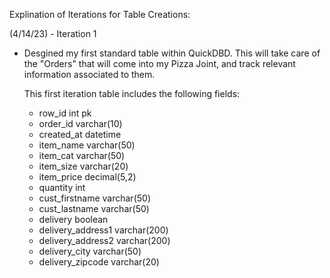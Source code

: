 Explination of Iterations for Table Creations: 

(4/14/23) - Iteration 1 
  - Desgined my first standard table within QuickDBD. 
    This will take care of the "Orders" that will come into my Pizza Joint, and track relevant information associated to them.
    
    This first iteration table includes the following fields: 
    - row_id int pk
    - order_id varchar(10)
    - created_at datetime
    - item_name varchar(50)
    - item_cat varchar(50)
    - item_size varchar(20)
    - item_price decimal(5,2)
    - quantity int
    - cust_firstname varchar(50)
    - cust_lastname varchar(50)
    - delivery boolean
    - delivery_address1 varchar(200)
    - delivery_address2 varchar(200)
    - delivery_city varchar(50)
    - delivery_zipcode varchar(20)
